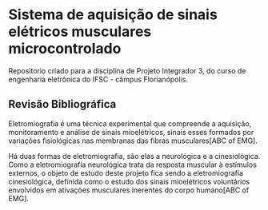 <h1> Sistema de aquisição de sinais elétricos musculares microcontrolado </h1>

<p>Repositorio criado para a disciplina de Projeto Integrador 3, do curso de engenharia eletrônica do IFSC - câmpus Florianópolis. <br/>
</p>

<h2> Revisão Bibliográfica </h2>
<p>Eletromiografia é uma técnica experimental que compreende a aquisição, monitoramento e análise de sinais mioelétricos, sinais esses formados por variações fisiológicas nas membranas das fibras musculares[ABC of EMG].</p>
<p>Há duas formas de eletromiografia, são elas a neurológica e a cinesiológica. Como a eletromiografia neurológica trata da resposta muscular à estímulos externos, o objeto de estudo deste projeto fica sendo a eletromiografia cinesiológica, definida como o estudo dos sinais mioelétricos voluntários envolvidos em ativações musculares inerentes do corpo humano[ABC of EMG].</p>
